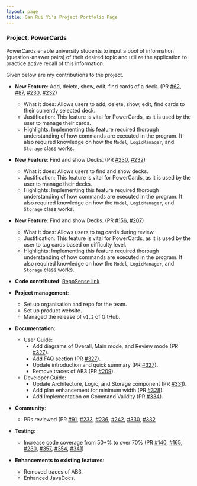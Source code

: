 ```yaml
---
layout: page
title: Gan Rui Yi's Project Portfolio Page
---
```


### Project: PowerCards

PowerCards enable university students to input a pool of information (question-answer pairs) of their desired topic and utilize the application to practice active recall of this information.

Given below are my contributions to the project.

* **New Feature**: Add, delete, show, edit, find cards of a deck. (PR [#62](https://github.com/AY2223S2-CS2103T-W11-3/tp/pull/62), [#87](https://github.com/AY2223S2-CS2103T-W11-3/tp/pull/87), [#230](https://github.com/AY2223S2-CS2103T-W11-3/tp/pull/230), [#232](https://github.com/AY2223S2-CS2103T-W11-3/tp/pull/232))
    * What it does: Allows users to add, delete, show, edit, find cards to their currently selected deck. 
    * Justification: This feature is vital for PowerCards, as it is used by the user to manage their cards.
    * Highlights: Implementing this feature required thorough understanding of how commands are executed in the program. It also required knowledge on how the `Model`, `LogicManager`, and `Storage` class works.

* **New Feature**: Find and show Decks. (PR [#230](https://github.com/AY2223S2-CS2103T-W11-3/tp/pull/230), [#232](https://github.com/AY2223S2-CS2103T-W11-3/tp/pull/232))
    * What it does: Allows users to find and show decks.
    * Justification: This feature is vital for PowerCards, as it is used by the user to manage their decks.
    * Highlights: Implementing this feature required thorough understanding of how commands are executed in the program. It also required knowledge on how the `Model`, `LogicManager`, and `Storage` class works.

* **New Feature**: Find and show Decks. (PR [#156](https://github.com/AY2223S2-CS2103T-W11-3/tp/pull/156), [#207](https://github.com/AY2223S2-CS2103T-W11-3/tp/pull/207))
    * What it does: Allows users to tag cards during review.
    * Justification: This feature is vital for PowerCards, as it is used by the user to tag cards based on difficulty level.
    * Highlights: Implementing this feature required thorough understanding of how commands are executed in the program. It also required knowledge on how the `Model`, `LogicManager`, and `Storage` class works.

* **Code contributed**: [RepoSense link](https://nus-cs2103-ay2223s2.github.io/tp-dashboard/?search=11-3&sort=groupTitle&sortWithin=title&timeframe=commit&mergegroup=&groupSelect=groupByRepos&breakdown=true&checkedFileTypes=docs~functional-code~test-code~other&since=2023-02-17&tabOpen=true&tabType=authorship&tabAuthor=ruiyigan&tabRepo=AY2223S2-CS2103T-W11-3%2Ftp%5Bmaster%5D&authorshipIsMergeGroup=false&authorshipFileTypes=docs~functional-code~test-code~other&authorshipIsBinaryFileTypeChecked=false&authorshipIsIgnoredFilesChecked=false)

* **Project management**:
    * Set up organisation and repo for the team.
    * Set up product website.
    * Managed the release of `v1.2` of GitHub.

* **Documentation**:
    * User Guide:
        * Add diagrams of Overall, Main mode, and Review mode (PR [#327](https://github.com/AY2223S2-CS2103T-W11-3/tp/pull/327)).
        * Add FAQ section (PR [#327](https://github.com/AY2223S2-CS2103T-W11-3/tp/pull/327)).
        * Update introduction and quick summary (PR [#327](https://github.com/AY2223S2-CS2103T-W11-3/tp/pull/327)).
        * Remove traces of AB3 (PR [#209](https://github.com/AY2223S2-CS2103T-W11-3/tp/pull/209)).
    * Developer Guide:
        * Update Architecture, Logic, and Storage component (PR [#331](https://github.com/AY2223S2-CS2103T-W11-3/tp/pull/331)).
        * Add plan enhancement for minimum width (PR [#328](https://github.com/AY2223S2-CS2103T-W11-3/tp/pull/328)).
        * Add Implementation on Command Validity (PR [#334](https://github.com/AY2223S2-CS2103T-W11-3/tp/pull/334)).

* **Community**:
    * PRs reviewed (PR [#91](https://github.com/AY2223S2-CS2103T-W11-3/tp/pull/91), [#233](https://github.com/AY2223S2-CS2103T-W11-3/tp/pull/233), [#236](https://github.com/AY2223S2-CS2103T-W11-3/tp/pull/236), [#242](https://github.com/AY2223S2-CS2103T-W11-3/tp/pull/242), [#330](https://github.com/AY2223S2-CS2103T-W11-3/tp/pull/330), [#332](https://github.com/AY2223S2-CS2103T-W11-3/tp/pull/332)

* **Testing**:
    * Increase code coverage from 50+% to over 70% (PR [#140](https://github.com/AY2223S2-CS2103T-W11-3/tp/pull/165), [#165](https://github.com/AY2223S2-CS2103T-W11-3/tp/pull/165), [#230](https://github.com/AY2223S2-CS2103T-W11-3/tp/pull/230), [#357](https://github.com/AY2223S2-CS2103T-W11-3/tp/pull/357), [#354](https://github.com/AY2223S2-CS2103T-W11-3/tp/pull/354), [#341](https://github.com/AY2223S2-CS2103T-W11-3/tp/pull/341))
  
* **Enhancements to existing features**:
    * Removed traces of AB3.
    * Enhanced JavaDocs.
